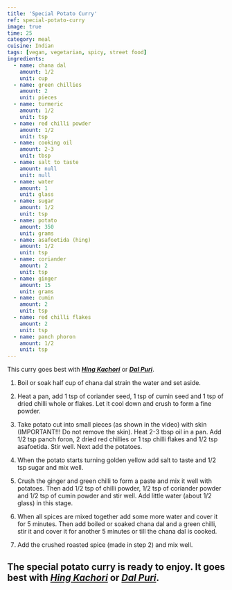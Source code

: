 ```yaml
---
title: 'Special Potato Curry'
ref: special-potato-curry
image: true
time: 25
category: meal
cuisine: Indian
tags: [vegan, vegetarian, spicy, street food]
ingredients:
  - name: chana dal
    amount: 1/2
    unit: cup
  - name: green chillies
    amount: 2
    unit: pieces
  - name: turmeric
    amount: 1/2
    unit: tsp
  - name: red chilli powder
    amount: 1/2
    unit: tsp
  - name: cooking oil
    amount: 2-3
    unit: tbsp
  - name: salt to taste
    amount: null
    unit: null
  - name: water
    amount: 1
    unit: glass
  - name: sugar
    amount: 1/2
    unit: tsp
  - name: potato
    amount: 350
    unit: grams
  - name: asafoetida (hing)
    amount: 1/2
    unit: tsp
  - name: coriander
    amount: 2
    unit: tsp
  - name: ginger
    amount: 15
    unit: grams
  - name: cumin
    amount: 2
    unit: tsp
  - name: red chilli flakes
    amount: 2
    unit: tsp
  - name: panch phoron
    amount: 1/2
    unit: tsp
---
```


This curry goes best with [__*Hing Kachori*__](http://www.lostauthenticrecipes.com/hing-kachori) or [__*Dal Puri*__](http://www.lostauthenticrecipes.com/dal-puri).

1. Boil or soak half cup of chana dal strain the water and set aside. 

2. Heat a pan, add 1 tsp of coriander seed, 1 tsp of cumin seed and 1 tsp of dried chilli whole or flakes. Let it cool down and crush to form a fine powder. 

3. Take potato cut into small pieces (as shown in the video) with skin (IMPORTANT!!! Do not remove the skin). Heat 2-3 tbsp oil in a pan. Add 1/2 tsp panch foron, 2 dried red chillies or 1 tsp chilli flakes and 1/2 tsp asafoetida. Stir well. Next add the potatoes. 

4. When the potato starts turning golden yellow add salt to taste and 1/2 tsp sugar and mix well. 

5. Crush the ginger and green chilli to form a paste and mix it well with potatoes. Then add 1/2 tsp of chilli powder, 1/2 tsp of coriander powder and 1/2 tsp of cumin powder and stir well. Add little water (about 1/2 glass) in this stage. 

6. When all spices are mixed together add some more water and cover it for 5 minutes. Then add boiled or soaked chana dal and a green chilli, stir it and cover it for another 5 minutes or till the chana dal is cooked. 

7. Add the crushed roasted spice (made in step 2) and mix well. 

The special potato curry is ready to enjoy. It goes best with [__*Hing Kachori*__](http://www.lostauthenticrecipes.com/hing-kachori) or [__*Dal Puri*__](http://www.lostauthenticrecipes.com/dal-puri).
---
